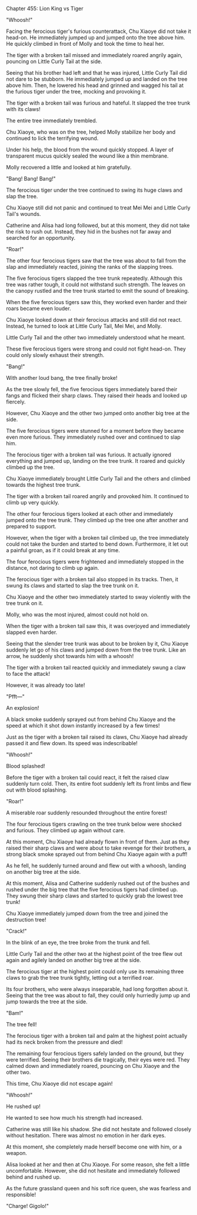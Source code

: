 Chapter 455: Lion King vs Tiger

"Whoosh\!"

Facing the ferocious tiger's furious counterattack, Chu Xiaoye did not take it head-on. He immediately jumped up and jumped onto the tree above him. He quickly climbed in front of Molly and took the time to heal her.

The tiger with a broken tail missed and immediately roared angrily again, pouncing on Little Curly Tail at the side.

Seeing that his brother had left and that he was injured, Little Curly Tail did not dare to be stubborn. He immediately jumped up and landed on the tree above him. Then, he lowered his head and grinned and wagged his tail at the furious tiger under the tree, mocking and provoking it.

The tiger with a broken tail was furious and hateful. It slapped the tree trunk with its claws\!

The entire tree immediately trembled.

Chu Xiaoye, who was on the tree, helped Molly stabilize her body and continued to lick the terrifying wound.

Under his help, the blood from the wound quickly stopped. A layer of transparent mucus quickly sealed the wound like a thin membrane.

Molly recovered a little and looked at him gratefully.

"Bang\! Bang\! Bang\!"

The ferocious tiger under the tree continued to swing its huge claws and slap the tree.

Chu Xiaoye still did not panic and continued to treat Mei Mei and Little Curly Tail's wounds.

Catherine and Alisa had long followed, but at this moment, they did not take the risk to rush out. Instead, they hid in the bushes not far away and searched for an opportunity.

"Roar\!"

The other four ferocious tigers saw that the tree was about to fall from the slap and immediately reacted, joining the ranks of the slapping trees.

The five ferocious tigers slapped the tree trunk repeatedly. Although this tree was rather tough, it could not withstand such strength. The leaves on the canopy rustled and the tree trunk started to emit the sound of breaking.

When the five ferocious tigers saw this, they worked even harder and their roars became even louder.

Chu Xiaoye looked down at their ferocious attacks and still did not react. Instead, he turned to look at Little Curly Tail, Mei Mei, and Molly.

Little Curly Tail and the other two immediately understood what he meant.

These five ferocious tigers were strong and could not fight head-on. They could only slowly exhaust their strength.

"Bang\!"

With another loud bang, the tree finally broke\!

As the tree slowly fell, the five ferocious tigers immediately bared their fangs and flicked their sharp claws. They raised their heads and looked up fiercely.

However, Chu Xiaoye and the other two jumped onto another big tree at the side.

The five ferocious tigers were stunned for a moment before they became even more furious. They immediately rushed over and continued to slap him.

The ferocious tiger with a broken tail was furious. It actually ignored everything and jumped up, landing on the tree trunk. It roared and quickly climbed up the tree.

Chu Xiaoye immediately brought Little Curly Tail and the others and climbed towards the highest tree trunk.

The tiger with a broken tail roared angrily and provoked him. It continued to climb up very quickly.

The other four ferocious tigers looked at each other and immediately jumped onto the tree trunk. They climbed up the tree one after another and prepared to support.

However, when the tiger with a broken tail climbed up, the tree immediately could not take the burden and started to bend down. Furthermore, it let out a painful groan, as if it could break at any time.

The four ferocious tigers were frightened and immediately stopped in the distance, not daring to climb up again.

The ferocious tiger with a broken tail also stopped in its tracks. Then, it swung its claws and started to slap the tree trunk on it.

Chu Xiaoye and the other two immediately started to sway violently with the tree trunk on it.

Molly, who was the most injured, almost could not hold on.

When the tiger with a broken tail saw this, it was overjoyed and immediately slapped even harder.

Seeing that the slender tree trunk was about to be broken by it, Chu Xiaoye suddenly let go of his claws and jumped down from the tree trunk. Like an arrow, he suddenly shot towards him with a whoosh\!

The tiger with a broken tail reacted quickly and immediately swung a claw to face the attack\!

However, it was already too late\!

"Pfft—"

An explosion\!

A black smoke suddenly sprayed out from behind Chu Xiaoye and the speed at which it shot down instantly increased by a few times\!

Just as the tiger with a broken tail raised its claws, Chu Xiaoye had already passed it and flew down. Its speed was indescribable\!

"Whoosh\!"

Blood splashed\!

Before the tiger with a broken tail could react, it felt the raised claw suddenly turn cold. Then, its entire foot suddenly left its front limbs and flew out with blood splashing.

"Roar\!"

A miserable roar suddenly resounded throughout the entire forest\!

The four ferocious tigers crawling on the tree trunk below were shocked and furious. They climbed up again without care.

At this moment, Chu Xiaoye had already flown in front of them. Just as they raised their sharp claws and were about to take revenge for their brothers, a strong black smoke sprayed out from behind Chu Xiaoye again with a puff\!

As he fell, he suddenly turned around and flew out with a whoosh, landing on another big tree at the side.

At this moment, Alisa and Catherine suddenly rushed out of the bushes and rushed under the big tree that the five ferocious tigers had climbed up. They swung their sharp claws and started to quickly grab the lowest tree trunk\!

Chu Xiaoye immediately jumped down from the tree and joined the destruction tree\!

"Crack\!"

In the blink of an eye, the tree broke from the trunk and fell.

Little Curly Tail and the other two at the highest point of the tree flew out again and agilely landed on another big tree at the side.

The ferocious tiger at the highest point could only use its remaining three claws to grab the tree trunk tightly, letting out a terrified roar.

Its four brothers, who were always inseparable, had long forgotten about it. Seeing that the tree was about to fall, they could only hurriedly jump up and jump towards the tree at the side.

"Bam\!"

The tree fell\!

The ferocious tiger with a broken tail and palm at the highest point actually had its neck broken from the pressure and died\!

The remaining four ferocious tigers safely landed on the ground, but they were terrified. Seeing their brothers die tragically, their eyes were red. They calmed down and immediately roared, pouncing on Chu Xiaoye and the other two.

This time, Chu Xiaoye did not escape again\!

"Whoosh\!"

He rushed up\!

He wanted to see how much his strength had increased.

Catherine was still like his shadow. She did not hesitate and followed closely without hesitation. There was almost no emotion in her dark eyes.

At this moment, she completely made herself become one with him, or a weapon.

Alisa looked at her and then at Chu Xiaoye. For some reason, she felt a little uncomfortable. However, she did not hesitate and immediately followed behind and rushed up.

As the future grassland queen and his soft rice queen, she was fearless and responsible\!

"Charge\! Gigolo\!"